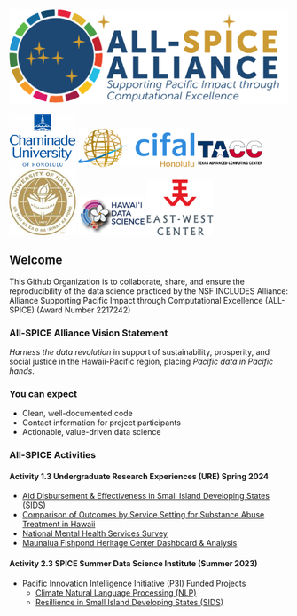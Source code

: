 

<p align="center">
  <img width="600" src="../SpiceLogo1.png">
</p>

<img src="../cuh_logo.png" width="120" /> <img src="../cifal_logo.png" width="210" /> <img src="../tacc_logo.png" width="120" /> <img src="../uh_logo.png" width="120" /> <img src="../hidsi_logo.png" width="120" /> <img src="../east_west_logo.png" width="120" /> 

## Welcome

This Github Organization is to collaborate, share, and ensure the reproducibility of the data science practiced by the NSF INCLUDES Alliance: Alliance Supporting Pacific Impact through Computational Excellence (ALL-SPICE) (Award Number 2217242)

### All-SPICE Alliance Vision Statement

*Harness the data revolution* in support of sustainability, prosperity, and social justice in the Hawaii-Pacific region, placing *Pacific data in Pacific hands*.


### You can expect 

  - Clean, well-documented code
  - Contact information for project participants
  - Actionable, value-driven data science

### All-SPICE Activities

#### Activity 1.3 Undergraduate Research Experiences (URE) Spring 2024
- [Aid Disbursement & Effectiveness in Small Island Developing States (SIDS)](https://github.com/NSF-ALL-SPICE-Alliance/CIFAL-Honolulu-ROI-SIDS)
- [Comparison of Outcomes by Service Setting for Substance Abuse Treatment in Hawaii](https://github.com/NSF-ALL-SPICE-Alliance/CDC-Treatment-ML)
- [National Mental Health Services Survey](https://github.com/kbenozat/MH-NHSS)
- [Maunalua Fishpond Heritage Center Dashboard & Analysis](https://github.com/NSF-ALL-SPICE-Alliance/MFHC)




#### Activity 2.3 SPICE Summer Data Science Institute (Summer 2023)
- Pacific Innovation Intelligence Initiative (P3I) Funded Projects
  - [Climate Natural Language Processing (NLP)](https://github.com/NSF-ALL-SPICE-Alliance/SPICE-P3I-Climate-Health-NLP)
  - [Resillience in Small Island Developing States (SIDS)](https://github.com/NSF-ALL-SPICE-Alliance/SPICE-P3I-SIDS-Resillience)



